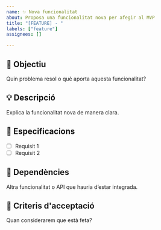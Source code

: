 ```yaml
---
name: ✨ Nova funcionalitat
about: Proposa una funcionalitat nova per afegir al MVP
title: "[FEATURE] - "
labels: ["feature"]
assignees: []

---
```


## 🎯 Objectiu

Quin problema resol o què aporta aquesta funcionalitat?

## 💡 Descripció

Explica la funcionalitat nova de manera clara.

## 📐 Especificacions

- [ ] Requisit 1
- [ ] Requisit 2

## 🔗 Dependències

Altra funcionalitat o API que hauria d’estar integrada.

## 🧪 Criteris d'acceptació

Quan considerarem que està feta?
